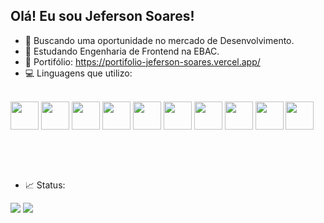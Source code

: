 ## Olá! Eu sou Jeferson Soares!


- 🔭 Buscando uma oportunidade no mercado de Desenvolvimento.
- 🌱 Estudando Engenharia de Frontend na EBAC.
- 🔗 Portifólio: <a>https://portifolio-jeferson-soares.vercel.app/</a>
- 💻 Linguagens que utilizo:

<div style="display: inline-block"><br>
  <img src="https://cdn.jsdelivr.net/gh/devicons/devicon/icons/javascript/javascript-original.svg" height="45"/>
  <img src="https://cdn.jsdelivr.net/gh/devicons/devicon/icons/typescript/typescript-original.svg" height="45"/>
  <img src="https://cdn.jsdelivr.net/gh/devicons/devicon/icons/nodejs/nodejs-original.svg" height="45"/>   
  <img src="https://cdn.jsdelivr.net/gh/devicons/devicon/icons/react/react-original.svg" height="45"/>
  <img src="https://cdn.jsdelivr.net/gh/devicons/devicon/icons/html5/html5-original.svg" height="45"/>
  <img src="https://cdn.jsdelivr.net/gh/devicons/devicon/icons/css3/css3-original.svg" height="45"/>
  <img src="https://cdn.jsdelivr.net/gh/devicons/devicon/icons/mongodb/mongodb-original.svg" height="45"/>
  <img src="https://cdn.jsdelivr.net/gh/devicons/devicon@latest/icons/angular/angular-original.svg" height="45"/>
  <img src="https://cdn.jsdelivr.net/gh/devicons/devicon@latest/icons/typescript/typescript-original.svg" height="45"/>
  <img src="https://cdn.jsdelivr.net/gh/devicons/devicon@latest/icons/sass/sass-original.svg" height="45"/>
  
  <br><br>
</div>

- 📈 Status:
<div>
<img src="https://github-readme-stats.vercel.app/api?username=jef-sorridente&show_icons=true&include_all_commits=true&count_private=true&theme=dark" />
<img src="https://github-readme-stats.vercel.app/api/top-langs/?username=jef-sorridente&layout=compact&langs_count=7&theme=dark" />
  
</div>
